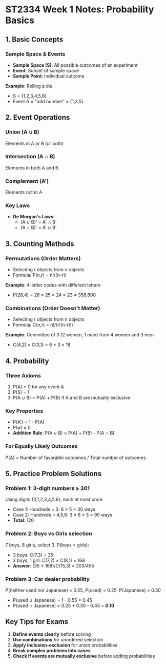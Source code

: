 # ST2334 Week 1 Notes: Probability Basics

## 1. Basic Concepts

### Sample Space & Events
- **Sample Space (S)**: All possible outcomes of an experiment
- **Event**: Subset of sample space
- **Sample Point**: Individual outcome

**Example**: Rolling a die
- S = {1,2,3,4,5,6}
- Event A = "odd number" = {1,3,5}

## 2. Event Operations

### Union (A ∪ B)
Elements in A or B (or both)

### Intersection (A ∩ B) 
Elements in both A and B

### Complement (A')
Elements not in A

### Key Laws
- **De Morgan's Laws**:
  - (A ∪ B)' = A' ∩ B'
  - (A ∩ B)' = A' ∪ B'

## 3. Counting Methods

### Permutations (Order Matters)
- Selecting r objects from n objects
- Formula: P(n,r) = n!/(n-r)!

**Example**: 4-letter codes with different letters
- P(26,4) = 26 × 25 × 24 × 23 = 358,800

### Combinations (Order Doesn't Matter)
- Selecting r objects from n objects
- Formula: C(n,r) = n!/(r!(n-r)!)

**Example**: Committee of 3 (2 women, 1 man) from 4 women and 3 men
- C(4,2) × C(3,1) = 6 × 3 = 18

## 4. Probability

### Three Axioms
1. P(A) ≥ 0 for any event A
2. P(S) = 1
3. P(A ∪ B) = P(A) + P(B) if A and B are mutually exclusive

### Key Properties
- P(A') = 1 - P(A)
- P(∅) = 0
- **Addition Rule**: P(A ∪ B) = P(A) + P(B) - P(A ∩ B)

### For Equally Likely Outcomes
P(A) = Number of favorable outcomes / Total number of outcomes

## 5. Practice Problem Solutions

### Problem 1: 3-digit numbers ≥ 301
Using digits {0,1,2,3,4,5,6}, each at most once:
- Case 1: Hundreds = 3: 6 × 5 = 30 ways
- Case 2: Hundreds = 4,5,6: 3 × 6 × 5 = 90 ways
- **Total**: 120

### Problem 2: Boys vs Girls selection
7 boys, 8 girls, select 3. P(boys > girls):
- 3 boys: C(7,3) = 35
- 2 boys, 1 girl: C(7,2) × C(8,1) = 168
- **Answer**: (35 + 168)/C(15,3) = 203/455

### Problem 3: Car dealer probability
P(neither used nor Japanese) = 0.55, P(used) = 0.25, P(Japanese) = 0.30
- P(used ∪ Japanese) = 1 - 0.55 = 0.45
- P(used ∩ Japanese) = 0.25 + 0.30 - 0.45 = **0.10**

## Key Tips for Exams
1. **Define events clearly** before solving
2. **Use combinations** for unordered selection
3. **Apply inclusion-exclusion** for union probabilities
4. **Break complex problems into cases**
5. **Check if events are mutually exclusive** before adding probabilities
